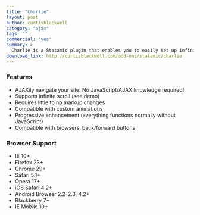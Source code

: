 ```yaml
---
title: "Charlie"
layout: post
author: curtisblackwell
category: "ajax"
tags: ""
commercial: "yes"
summary: >
  Charlie is a Statamic plugin that enables you to easily set up infinite scroll and create an AJAX navigable site with little to no markup changes.
download_link: http://curtisblackwell.com/add-ons/statamic/charlie
---
```


### Features
- AJAXily navigate your site. No JavaScript/AJAX knowledge required!
- Supports infinite scroll (see demo)
- Requires little to no markup changes
- Compatible with custom animations
- Progressive enhancement (everything functions normally without JavaScript)
- Compatible with browsers’ back/forward buttons

### Browser Support
- IE 10+
- Firefox 23+
- Chrome 29+
- Safari 5.1+
- Opera 17+
- iOS Safari 4.2+
- Android Browser 2.2-2.3, 4.2+
- Blackberry 7+
- IE Mobile 10+
